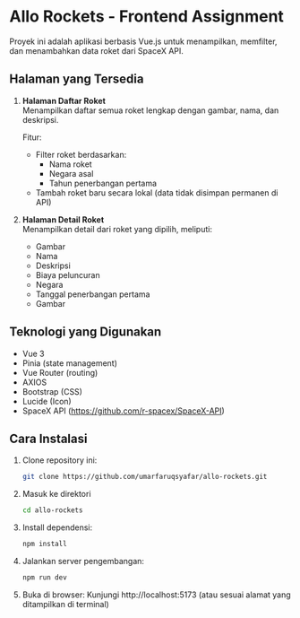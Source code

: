 # Allo Rockets - Frontend Assignment

Proyek ini adalah aplikasi berbasis Vue.js untuk menampilkan, memfilter, dan menambahkan data roket dari SpaceX API.

## Halaman yang Tersedia

1. **Halaman Daftar Roket**  
   Menampilkan daftar semua roket lengkap dengan gambar, nama, dan deskripsi.

   Fitur:
   - Filter roket berdasarkan:
     - Nama roket
     - Negara asal
     - Tahun penerbangan pertama
   - Tambah roket baru secara lokal (data tidak disimpan permanen di API)

2. **Halaman Detail Roket**  
   Menampilkan detail dari roket yang dipilih, meliputi:
   - Gambar
   - Nama
   - Deskripsi
   - Biaya peluncuran
   - Negara
   - Tanggal penerbangan pertama
   - Gambar

## Teknologi yang Digunakan

- Vue 3
- Pinia (state management)
- Vue Router (routing)
- AXIOS 
- Bootstrap (CSS)
- Lucide (Icon)
- SpaceX API (https://github.com/r-spacex/SpaceX-API)

## Cara Instalasi

1. Clone repository ini:
   ```bash
   git clone https://github.com/umarfaruqsyafar/allo-rockets.git

2. Masuk ke direktori
   ```bash
   cd allo-rockets

3. Install dependensi:
   ```bash
   npm install
4. Jalankan server pengembangan:
   ```bash
   npm run dev
5. Buka di browser: Kunjungi http://localhost:5173 (atau sesuai alamat yang ditampilkan di terminal)




